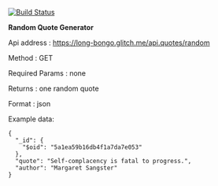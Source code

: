 [![Build Status](https://travis-ci.org/marigerr/random-quote-api.svg?branch=master)](https://travis-ci.org/marigerr/random-quote-api)

**Random Quote Generator**

Api address : https://long-bongo.glitch.me/api.quotes/random

Method : GET

Required Params : none

Returns : one random quote

Format : json


Example data:
```
{
  "_id": {
    "$oid": "5a1ea59b16db4f1a7da7e053"
  },
  "quote": "Self-complacency is fatal to progress.",
  "author": "Margaret Sangster"
}
```
